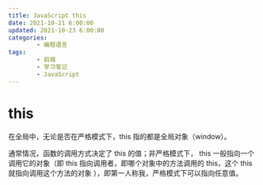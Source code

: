 ```yaml
---
title: JavaScript this
date: 2021-10-21 6:00:00
updated: 2021-10-23 6:00:00
categories:
        - 编程语言
tags:
        - 前端
        - 学习笔记
        - JavaScript
---
```


# this

在全局中，无论是否在严格模式下，this 指的都是全局对象（window）。

通常情况，函数的调用方式决定了 this 的值；非严格模式下， this 一般指向一个调用它的对象（即 this 指向调用者，即哪个对象中的方法调用的 this，这个 this 就指向调用这个方法的对象 ），即第一人称我，严格模式下可以指向任意值。
